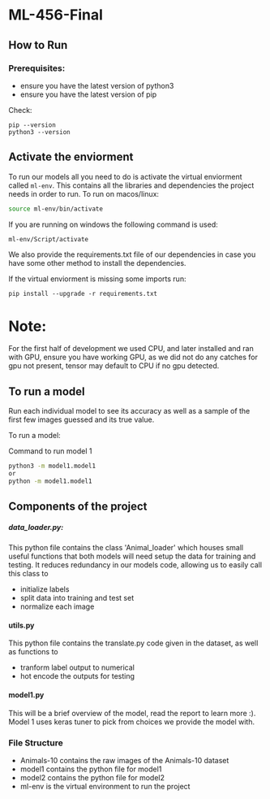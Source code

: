 # ML-456-Final

## How to Run

### Prerequisites:

- ensure you have the latest version of python3
- ensure you have the latest version of pip

Check:

```
pip --version
python3 --version
```

## Activate the enviorment

To run our models all you need to do is activate the virtual enviorment called `ml-env`. This contains all the libraries and dependencies the project needs in order to run.
To run on macos/linux:

```bash
source ml-env/bin/activate
```

If you are running on windows the following command is used:

```bash
ml-env/Script/activate
```

We also provide the requirements.txt file of our dependencies in case you have some other method to install the dependencies.

If the virtual enviorment is missing some imports run:

```
pip install --upgrade -r requirements.txt
```

# Note:

For the first half of development we used CPU, and later installed and ran with GPU, ensure you have working GPU, as we did not do any catches for gpu not present, tensor may default to CPU if no gpu detected.

## To run a model

Run each individual model to see its accuracy as well as a sample of the first few images guessed and its true value.

To run a model:

Command to run model 1

```bash
python3 -m model1.model1
or
python -m model1.model1
```

## Components of the project

##### data_loader.py:

This python file contains the class 'Animal_loader' which houses small useful functions that both models will need setup the data for training and testing. It reduces redundancy in our models code, allowing us to easily call this class to

- initialize labels
- split data into training and test set
- normalize each image

#### utils.py

This python file contains the translate.py code given in the dataset, as well as functions to

- tranform label output to numerical
- hot encode the outputs for testing

#### model1.py

This will be a brief overview of the model, read the report to learn more :).
Model 1 uses keras tuner to pick from choices we provide the model with.

### File Structure

- Animals-10 contains the raw images of the Animals-10 dataset
- model1 contains the python file for model1
- model2 contains the python file for model2
- ml-env is the virtual environment to run the project
